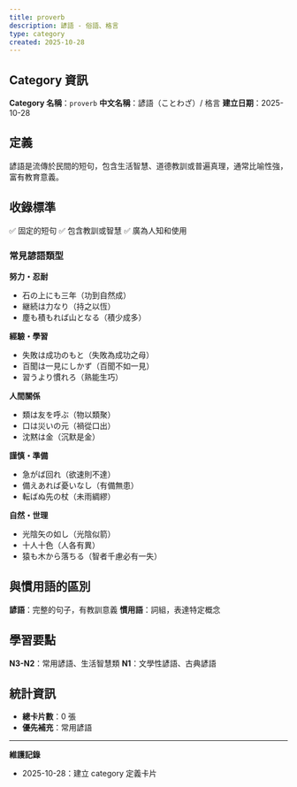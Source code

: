 ```yaml
---
title: proverb
description: 諺語 - 俗語、格言
type: category
created: 2025-10-28
---
```


## Category 資訊

**Category 名稱**：`proverb`
**中文名稱**：諺語（ことわざ）/ 格言
**建立日期**：2025-10-28

## 定義

諺語是流傳於民間的短句，包含生活智慧、道德教訓或普遍真理，通常比喻性強，富有教育意義。

## 收錄標準

✅ 固定的短句
✅ 包含教訓或智慧
✅ 廣為人知和使用

### 常見諺語類型

**努力・忍耐**
- 石の上にも三年（功到自然成）
- 継続は力なり（持之以恆）
- 塵も積もれば山となる（積少成多）

**經驗・學習**
- 失敗は成功のもと（失敗為成功之母）
- 百聞は一見にしかず（百聞不如一見）
- 習うより慣れろ（熟能生巧）

**人間關係**
- 類は友を呼ぶ（物以類聚）
- 口は災いの元（禍從口出）
- 沈黙は金（沉默是金）

**謹慎・準備**
- 急がば回れ（欲速則不達）
- 備えあれば憂いなし（有備無患）
- 転ばぬ先の杖（未雨綢繆）

**自然・世理**
- 光陰矢の如し（光陰似箭）
- 十人十色（人各有異）
- 猿も木から落ちる（智者千慮必有一失）

## 與慣用語的區別

**諺語**：完整的句子，有教訓意義
**慣用語**：詞組，表達特定概念

## 學習要點

**N3-N2**：常用諺語、生活智慧類
**N1**：文學性諺語、古典諺語

## 統計資訊
- **總卡片數**：0 張
- **優先補充**：常用諺語

---
**維護記錄**
- 2025-10-28：建立 category 定義卡片
